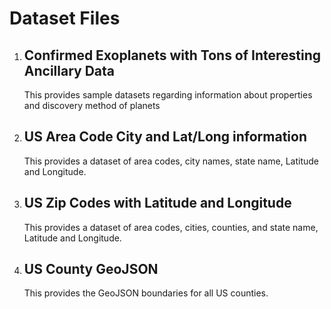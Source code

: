 # Dataset Files

1. ## Confirmed Exoplanets with Tons of Interesting Ancillary Data 
	This provides sample datasets regarding information about properties and discovery method of planets
2. ## US Area Code City and Lat/Long information
	This provides a dataset of area codes, city names, state name, Latitude and Longitude.
3. ## US Zip Codes with Latitude and Longitude
	This provides a dataset of area codes, cities, counties, and state name, Latitude and Longitude.
4. ## US County GeoJSON
	This provides the GeoJSON boundaries for all US counties.